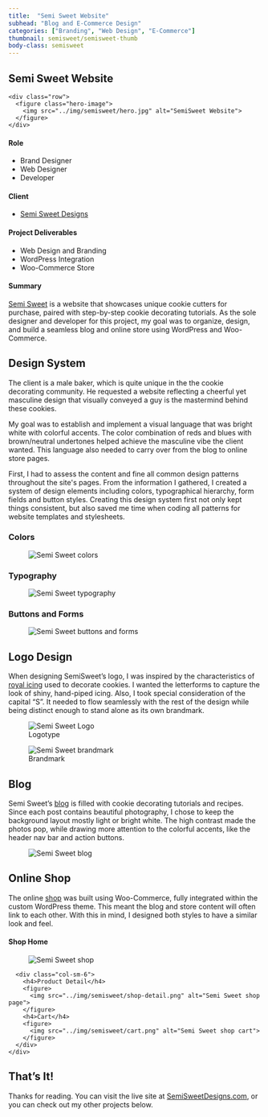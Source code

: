 ```yaml
---
title:  "Semi Sweet Website"
subhead: "Blog and E-Commerce Design"
categories: ["Branding", "Web Design", "E-Commerce"]
thumbnail: semisweet/semisweet-thumb
body-class: semisweet
---
```

<section class="container-fluid introduction">
  <div class="container">
    <div class="row">
      <div class="col-sm-12">
        <h1 class="title">Semi Sweet Website</h1>
      </div>
    </div>

    <div class="row">
      <figure class="hero-image">
        <img src="../img/semisweet/hero.jpg" alt="SemiSweet Website">
      </figure>
    </div>
  </div>
</section>
<section class="container-fluid project-details">
  <div class="container">
    <div class="row">
      <div class="col-md-5">
        <h4>Role</h4>
        <ul>
          <li>Brand Designer</li>
          <li>Web Designer</li>
          <li>Developer</li>
        </ul>
        <h4>Client</h4>
        <ul>
          <li><a href="https://www.semisweetdesigns.com" target="_blank">Semi Sweet Designs</a></li>
        </ul>
        <h4>Project Deliverables</h4>
        <ul>
          <li>Web Design and Branding</li>
          <li>WordPress Integration</li>
          <li>Woo-Commerce Store</li>
        </ul>
      </div>
      <div class="col-md-7 summary">
        <h4>Summary</h4>
        <p><a href="https://www.semisweetdesigns.com" target="_blank">Semi Sweet</a> is a website that showcases unique cookie cutters for purchase, paired with step-by-step cookie decorating tutorials. As the sole designer and developer for this project, my goal was to organize, design, and build a seamless blog and online store using WordPress and Woo-Commerce.</p>
      </div>
    </div>
  </div>
</section>

<section class="container design-system">
  <div class="row">
    <div class="col-sm-8 description center">
      <h2>Design System</h2>
      <p>The client is a male baker, which is quite unique in the the cookie decorating community. He requested a website reflecting a cheerful yet masculine design that visually conveyed a guy is the mastermind behind these cookies.</p>
      <p>My goal was to establish and implement a visual language that was bright white with colorful accents. The color combination of reds and blues with brown/neutral undertones helped achieve the masculine vibe the client wanted. This language also needed to carry over from the blog to online store pages.</p>
      <p>First, I had to assess the content and fine all common design patterns throughout the site's pages. From the information I gathered, I created a system of design elements including colors, typographical hierarchy, form fields and button styles. Creating this design system first not only kept things consistent, but also saved me time when coding all patterns for website templates and stylesheets.</p>
    </div>
    <div class="col-sm-12">      
      <h3>Colors</h3>
      <figure>
        <img src="../img/semisweet/colors.png" alt="Semi Sweet colors">
      </figure>
      <h3>Typography</h3>
      <figure>
        <img src="../img/semisweet/typography.png" alt="Semi Sweet typography">
      </figure>
      <h3>Buttons and Forms</h3>
      <figure>
        <img src="../img/semisweet/buttons-forms.png" alt="Semi Sweet buttons and forms">
      </figure>   
    </div>
  </div>
</section>
<section class="container-fluid logo">
  <div class="container">
    <div class="row">
      <div class="col-sm-8 description center">
        <h2>Logo Design</h2>
        <p>When designing SemiSweet’s logo, I was inspired by the characteristics of <a href="https://semisweetdesigns.com/2013/10/03/updated-royal-icing-recipe/" target="_blank">royal icing</a> used to decorate cookies. I wanted the letterforms to capture the look of shiny, hand-piped icing. Also, I took special consideration of the capital “S”. It needed to flow seamlessly with the rest of the design while being distinct enough to stand alone as its own brandmark.</p>
      </div>
      <div class="col-sm-12">
        <figure class="wordmark">
          <img src="../img/semisweet/ss-logo.svg" alt="Semi Sweet Logo">
          <figcaption>Logotype</figcaption>
        </figure>
        <figure class="brandmark">
          <img src="../img/semisweet/ss-brandmark.svg" alt="Semi Sweet brandmark">
          <figcaption>Brandmark</figcaption>
        </figure>  
      </div>
    </div>
  </div>
</section>
<section class="container-fluid blog">
  <div class="container">
    <div class="row">
      <div class="col-sm-8 description center">
        <h2>Blog</h2>
        <p>Semi Sweet’s <a href="https://www.semisweetdesigns.com/blog" target="_blank">blog</a> is filled with cookie decorating tutorials and recipes. Since each post contains beautiful photography, I chose to keep the background layout mostly light or bright white. The high contrast made the photos pop, while drawing more attention to the colorful accents, like the header nav bar and action buttons.</p>
      </div>
      <div class="col-sm-12">
        <figure>
          <img src="../img/semisweet/blog-full.png" alt="Semi Sweet blog">
        </figure>  
      </div>
    </div>
  </div>
</section>
<section class="container-fluid shop">
  <div class="container">
    <div class="row">
      <div class="col-sm-8 description center">
        <h2>Online Shop</h2>
        <p>The online <a href="https://semisweetdesigns.com/shop/" target="_blank">shop</a> was built using Woo-Commerce, fully integrated within the custom WordPress theme. This meant the blog and store content will often link to each other. With this in mind, I designed both styles to have a similar look and feel.</p>
      </div>
    </div>
    <div class="row">
      <div class="col-sm-6">
        <h4>Shop Home</h4>
        <figure>
          <img src="../img/semisweet/shop-home.png" alt="Semi Sweet shop">
        </figure>
      </div>

      <div class="col-sm-6">
        <h4>Product Detail</h4>
        <figure>
          <img src="../img/semisweet/shop-detail.png" alt="Semi Sweet shop page">
        </figure>
        <h4>Cart</h4>
        <figure>
          <img src="../img/semisweet/cart.png" alt="Semi Sweet shop cart">
        </figure>
      </div>
    </div>
  </div>
</section>
<section class="container-fluid post-closing">
  <div class="container">
    <h2>That’s It!</h2>
    <p>Thanks for reading. You can visit the live site at <a href="https://www.semisweetdesigns.com/" target="_blank">SemiSweetDesigns.com</a>, or you can check out my other projects below.</p>
  </div>
</section>
